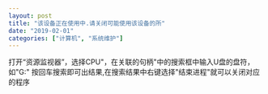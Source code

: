 ```yaml
---
layout: post
title: "该设备正在使用中.请关闭可能使用该设备的所"
date: "2019-02-01"
categories: ["计算机", "系统维护"]
---
```


打开“资源监视器”，选择CPU"，在关联的句柄"中的搜索框中输入U盘的盘符，如"G:" 按回车搜索即可出结果,在搜索结果中右键选择"结束进程"就可以关闭对应的程序
